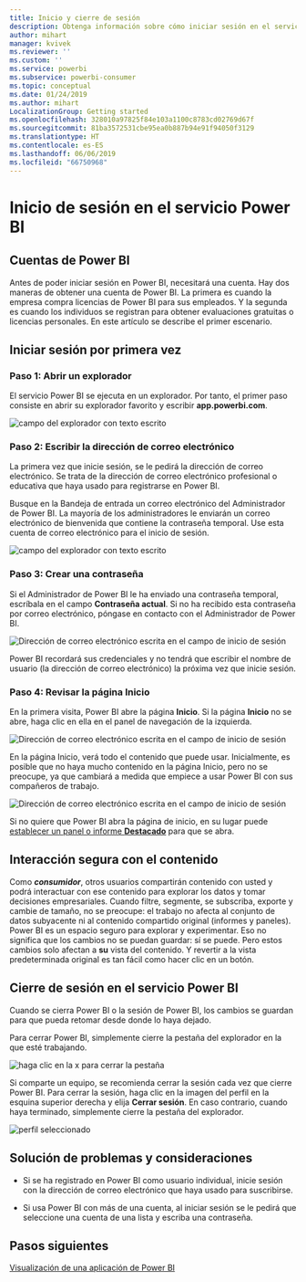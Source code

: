 ```yaml
---
title: Inicio y cierre de sesión
description: Obtenga información sobre cómo iniciar sesión en el servicio Power BI en la web y cómo cerrarla.
author: mihart
manager: kvivek
ms.reviewer: ''
ms.custom: ''
ms.service: powerbi
ms.subservice: powerbi-consumer
ms.topic: conceptual
ms.date: 01/24/2019
ms.author: mihart
LocalizationGroup: Getting started
ms.openlocfilehash: 328010a97825f84e103a1100c8783cd02769d67f
ms.sourcegitcommit: 81ba3572531cbe95ea0b887b94e91f94050f3129
ms.translationtype: HT
ms.contentlocale: es-ES
ms.lasthandoff: 06/06/2019
ms.locfileid: "66750968"
---
```

# <a name="sign-in-to-power-bi-service"></a>Inicio de sesión en el servicio Power BI

## <a name="power-bi-accounts"></a>Cuentas de Power BI
Antes de poder iniciar sesión en Power BI, necesitará una cuenta. Hay dos maneras de obtener una cuenta de Power BI. La primera es cuando la empresa compra licencias de Power BI para sus empleados. Y la segunda es cuando los individuos se registran para obtener evaluaciones gratuitas o licencias personales. En este artículo se describe el primer escenario.

## <a name="sign-in-for-the-first-time"></a>Iniciar sesión por primera vez

### <a name="step-one-open-a-browser"></a>Paso 1: Abrir un explorador
El servicio Power BI se ejecuta en un explorador.  Por tanto, el primer paso consiste en abrir su explorador favorito y escribir **app.powerbi.com**.

![campo del explorador con texto escrito](media/end-user-sign-in/power-bi-sign-in.png)

### <a name="step-two-type-your-email-address"></a>Paso 2: Escribir la dirección de correo electrónico
La primera vez que inicie sesión, se le pedirá la dirección de correo electrónico.  Se trata de la dirección de correo electrónico profesional o educativa que haya usado para registrarse en Power BI.  

Busque en la Bandeja de entrada un correo electrónico del Administrador de Power BI. La mayoría de los administradores le enviarán un correo electrónico de bienvenida que contiene la contraseña temporal. Use esta cuenta de correo electrónico para el inicio de sesión. 

![campo del explorador con texto escrito](media/end-user-sign-in/power-bi-email2.png)


 
### <a name="step-three-create-a-new-password"></a>Paso 3: Crear una contraseña
Si el Administrador de Power BI le ha enviado una contraseña temporal, escríbala en el campo **Contraseña actual**. Si no ha recibido esta contraseña por correo electrónico, póngase en contacto con el Administrador de Power BI.

![Dirección de correo electrónico escrita en el campo de inicio de sesión](media/end-user-sign-in/power-bi-login2.png)

Power BI recordará sus credenciales y no tendrá que escribir el nombre de usuario (la dirección de correo electrónico) la próxima vez que inicie sesión. 

### <a name="step-four-review-your-home-page"></a>Paso 4: Revisar la página Inicio
En la primera visita, Power BI abre la página **Inicio**. Si la página **Inicio** no se abre, haga clic en ella en el panel de navegación de la izquierda. 

![Dirección de correo electrónico escrita en el campo de inicio de sesión](media/end-user-sign-in/power-bi-home-select.png)

En la página Inicio, verá todo el contenido que puede usar. Inicialmente, es posible que no haya mucho contenido en la página Inicio, pero no se preocupe, ya que cambiará a medida que empiece a usar Power BI con sus compañeros de trabajo. 

![Dirección de correo electrónico escrita en el campo de inicio de sesión](media/end-user-sign-in/power-bi-home2.png)

Si no quiere que Power BI abra la página de inicio, en su lugar puede [establecer un panel o informe **Destacado**](end-user-featured.md) para que se abra. 

## <a name="safely-interact-with-content"></a>Interacción segura con el contenido
Como ***consumidor***, otros usuarios compartirán contenido con usted y podrá interactuar con ese contenido para explorar los datos y tomar decisiones empresariales.  Cuando filtre, segmente, se subscriba, exporte y cambie de tamaño, no se preocupe: el trabajo no afecta al conjunto de datos subyacente ni al contenido compartido original (informes y paneles). Power BI es un espacio seguro para explorar y experimentar. Eso no significa que los cambios no se puedan guardar: sí se puede. Pero estos cambios solo afectan a **su** vista del contenido. Y revertir a la vista predeterminada original es tan fácil como hacer clic en un botón.

## <a name="sign-out-of-power-bi-service"></a>Cierre de sesión en el servicio Power BI
Cuando se cierra Power BI o la sesión de Power BI, los cambios se guardan para que pueda retomar desde donde lo haya dejado.

Para cerrar Power BI, simplemente cierre la pestaña del explorador en la que esté trabajando. 

![haga clic en la x para cerrar la pestaña](media/end-user-sign-in/power-bi-close.png) 

Si comparte un equipo, se recomienda cerrar la sesión cada vez que cierre Power BI.  Para cerrar la sesión, haga clic en la imagen del perfil en la esquina superior derecha y elija **Cerrar sesión**. En caso contrario, cuando haya terminado, simplemente cierre la pestaña del explorador.

![perfil seleccionado](media/end-user-sign-in/power-bi-sign-out.png) 

## <a name="troubleshooting-and-considerations"></a>Solución de problemas y consideraciones
- Si se ha registrado en Power BI como usuario individual, inicie sesión con la dirección de correo electrónico que haya usado para suscribirse.

- Si usa Power BI con más de una cuenta, al iniciar sesión se le pedirá que seleccione una cuenta de una lista y escriba una contraseña. 

## <a name="next-steps"></a>Pasos siguientes
[Visualización de una aplicación de Power BI](end-user-app-view.md)
